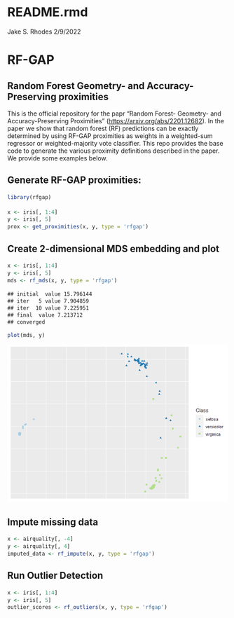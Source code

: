 README.rmd
================
Jake S. Rhodes
2/9/2022

# RF-GAP

## Random Forest Geometry- and Accuracy-Preserving proximities

This is the official repository for the papr “Random Forest- Geometry-
and Accuracy-Preserving Proximities”
(<https://arxiv.org/abs/2201.12682>). In the paper we show that random
forest (RF) predictions can be exactly determined by using RF-GAP
proximities as weights in a weighted-sum regressor or weighted-majority
vote classifier. This repo provides the base code to generate the
various proximity definitions described in the paper. We provide some
examples below.

## Generate RF-GAP proximities:

``` r
library(rfgap)

x <- iris[, 1:4]
y <- iris[, 5]
prox <- get_proximities(x, y, type = 'rfgap')
```

## Create 2-dimensional MDS embedding and plot

``` r
x <- iris[, 1:4]
y <- iris[, 5]
mds <- rf_mds(x, y, type = 'rfgap')
```

    ## initial  value 15.796144 
    ## iter   5 value 7.904859
    ## iter  10 value 7.225951
    ## final  value 7.213712 
    ## converged

``` r
plot(mds, y)
```

![](README_files/figure-gfm/unnamed-chunk-1-1.png)<!-- -->

## Impute missing data

``` r
x <- airquality[, -4]
y <- airquality[, 4]
imputed_data <- rf_impute(x, y, type = 'rfgap')
```

## Run Outlier Detection

``` r
x <- iris[, 1:4]
y <- iris[, 5]
outlier_scores <- rf_outliers(x, y, type = 'rfgap')
```
